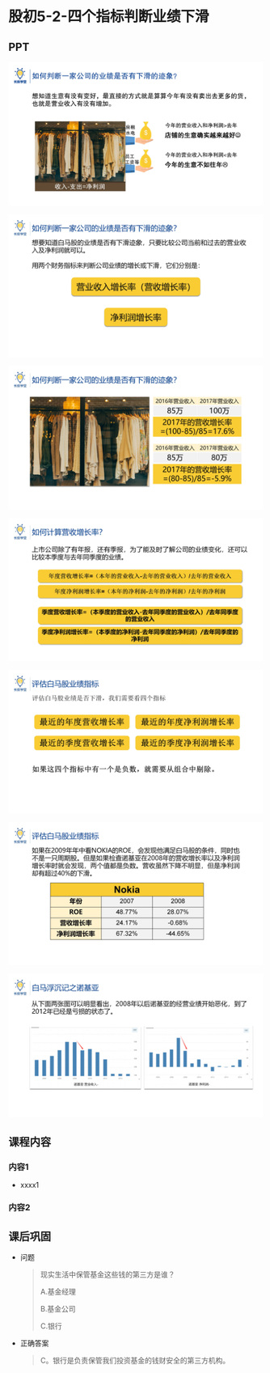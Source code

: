 # 股初5-2-四个指标判断业绩下滑

## PPT

![课程ppt](assets/5-2-1.jpeg)

![课程ppt](assets/5-2-2.jpeg)

![课程ppt](assets/5-2-3.jpeg)

![课程ppt](assets/5-2-4.jpeg)

![课程ppt](assets/5-2-5.jpeg)

![课程ppt](assets/5-2-6.jpeg)

![课程ppt](assets/5-2-7.jpeg)

## 课程内容

### 内容1

- xxxx1

  > 

### 内容2

## 课后巩固

- 问题

  > 现实生活中保管基金这些钱的第三方是谁？
  >
  > A.基金经理
  >
  > B.基金公司
  >
  > C.银行

- 正确答案

  > C。银行是负责保管我们投资基金的钱财安全的第三方机构。